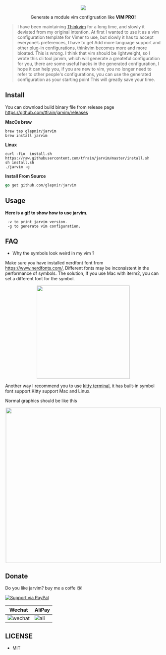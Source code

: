 <div align="center">
<img src="https://user-images.githubusercontent.com/41671631/88163611-81c1e880-cc45-11ea-80a0-75fb9ba40b87.png">
<p>Generate a module vim configruation like <strong>VIM PRO!</strong></p>
</div>

> I have been maintaining [Thinkvim](https://github.com/hardcoreplayers/ThinkVim) for a long time, and slowly it deviated from my original intention. At first I wanted
> to use it as a vim configuration template for Vimer to use, but slowly it has to accept everyone’s preferences, I have
> to get Add more language support and other plug-in configurations, thinkvim becomes more and more bloated. This is wrong.
> I think that vim should be lightweight, so I wrote this cli tool jarvim, which will generate a greateful configuration
> for you, there are some useful hacks in the generated configuration, I hope it can help you, if you are new to vim, you
> no longer need to refer to other people's configurations, you can use the generated configuration as your starting point
> This will greatly save your time.

## Install

You can download build binary file from release page https://github.com/tfrain/jarvim/releases

**MacOs brew**

```console
brew tap glepnir/jarvim
brew install jarvim
```

**Linux**

```console
curl -fLo  install.sh https://raw.githubusercontent.com/tfrain/jarvim/master/install.sh
sh install.sh
./jarvim -g
```

**Install From Source**

```go
go get github.com/glepnir/jarvim
```

## Usage

**Here is a [gif](https://github.com/tfrain/jarvim/wiki) to show how to use jarvim.**

```
 -v to print jarvim version.
 -g to generate vim configuration.
```

## FAQ

- Why the symbols look weird in my vim ?

Make sure you have installed nerdfont font from https://www.nerdfonts.com/, Different fonts may be inconsistent in the performance of symbols.
The solution, If you use Mac with iterm2, you can set a different font for the symbol.

<center>
  <img src="https://user-images.githubusercontent.com/41671631/88161810-0c551880-cc43-11ea-9699-17150cd7813a.png" height="300", weight="300"/>
</center>

Another way I recommend you to use [kitty terminal](https://github.com/kovidgoyal/kitty), it has built-in symbol font support.Kitty support
Mac and Linux.

Normal graphics should be like this

<center>
  <img src="https://user-images.githubusercontent.com/41671631/88163626-8c7c7d80-cc45-11ea-9912-97d63e21c026.png" height="500", weight="800"/>
</center>

## Donate

Do you like jarvim? buy me a coffe 😘!

[![Support via PayPal](https://cdn.rawgit.com/twolfson/paypal-github-button/1.0.0/dist/button.svg)](https://www.paypal.me/bobbyhub)

| Wechat                                                                                                          | AliPay                                                                                                       |
| --------------------------------------------------------------------------------------------------------------- | ------------------------------------------------------------------------------------------------------------ |
| ![wechat](https://user-images.githubusercontent.com/41671631/84404718-c8312a00-ac39-11ea-90d7-ee679fbb3705.png) | ![ali](https://user-images.githubusercontent.com/41671631/84403276-1a714b80-ac38-11ea-8607-8492df84e516.png) |

## LICENSE

- MIT
